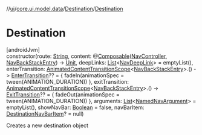 //[ui](../../../index.md)/[core.ui.model.data](../index.md)/[Destination](index.md)/[Destination](-destination.md)

# Destination

[androidJvm]\
constructor(route: [String](https://kotlinlang.org/api/latest/jvm/stdlib/kotlin/-string/index.html), content: @[Composable](https://developer.android.com/reference/kotlin/androidx/compose/runtime/Composable.html)([NavController](https://developer.android.com/reference/kotlin/androidx/navigation/NavController.html), [NavBackStackEntry](https://developer.android.com/reference/kotlin/androidx/navigation/NavBackStackEntry.html)) -&gt; [Unit](https://kotlinlang.org/api/latest/jvm/stdlib/kotlin/-unit/index.html), deepLinks: [List](https://kotlinlang.org/api/latest/jvm/stdlib/kotlin.collections/-list/index.html)&lt;[NavDeepLink](https://developer.android.com/reference/kotlin/androidx/navigation/NavDeepLink.html)&gt; = emptyList(), enterTransition: [AnimatedContentTransitionScope](https://developer.android.com/reference/kotlin/androidx/compose/animation/AnimatedContentTransitionScope.html)&lt;[NavBackStackEntry](https://developer.android.com/reference/kotlin/androidx/navigation/NavBackStackEntry.html)&gt;.() -&gt; [EnterTransition](https://developer.android.com/reference/kotlin/androidx/compose/animation/EnterTransition.html)?? = {
        fadeIn(animationSpec = tween(ANIMATION_DURATION))
    }, exitTransition: [AnimatedContentTransitionScope](https://developer.android.com/reference/kotlin/androidx/compose/animation/AnimatedContentTransitionScope.html)&lt;[NavBackStackEntry](https://developer.android.com/reference/kotlin/androidx/navigation/NavBackStackEntry.html)&gt;.() -&gt; [ExitTransition](https://developer.android.com/reference/kotlin/androidx/compose/animation/ExitTransition.html)?? = {
        fadeOut(animationSpec = tween(ANIMATION_DURATION))
    }, arguments: [List](https://kotlinlang.org/api/latest/jvm/stdlib/kotlin.collections/-list/index.html)&lt;[NamedNavArgument](https://developer.android.com/reference/kotlin/androidx/navigation/NamedNavArgument.html)&gt; = emptyList(), showNavBar: [Boolean](https://kotlinlang.org/api/latest/jvm/stdlib/kotlin/-boolean/index.html) = false, navBarItem: [DestinationNavBarItem](../-destination-nav-bar-item/index.md)? = null)

Creates a new destination object
